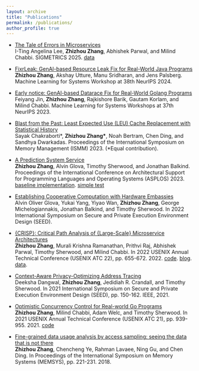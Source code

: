 ```yaml
---
layout: archive
title: "Publications"
permalink: /publications/
author_profile: true
---
```

* [The Tale of Errors in Microservices](https://dl.acm.org/doi/10.1145/3700436)\
I-Ting Angelina Lee, **Zhizhou Zhang**, Abhishek Parwal, and Milind Chabbi. SIGMETRICS 2025. [data](https://zenodo.org/records/13947828)

* [FixrLeak: GenAI-based Resource Leak Fix for Real-World Java Programs](https://github.com/lollllcat/lollllcat.github.io/blob/master/files/GenAI_resource_leak.pdf)\
**Zhizhou Zhang**, Akshay Utture, Manu Sridharan, and Jens Palsberg. Machine Learning for Systems Workshop at 38th NeurIPS 2024.

* [Early notice: GenAI-based Datarace Fix for Real-World Golang Programs](https://github.com/lollllcat/lollllcat.github.io/blob/master/files/genai_dr_mlsys.pdf)\
Feiyang Jin, **Zhizhou Zhang**, Rajkishore Barik, Gautam Korlam, and Milind Chabbi. Machine Learning for Systems Workshops at 37th NeurIPS 2023.

* [Blast from the Past: Least Expected Use (LEU) Cache Replacement with Statistical History](https://dl.acm.org/doi/10.1145/3591195.3595267)\
Sayak Chakraborti\*, **Zhizhou Zhang\***, Noah Bertram, Chen Ding, and Sandhya Dwarkadas. Proceedings of the International Symposium on Memory Management (ISMM) 2023. (\*Equal contribution).

* [A Prediction System Service](https://dl.acm.org/doi/pdf/10.1145/3575693.3575714)\
**Zhizhou Zhang**, Alvin Glova, Timothy Sherwood, and Jonathan Balkind. Proceedings of the International Conference on Architectural Support for Programming Languages and Operating Systems (ASPLOS) 2023. [baseline implementation](https://github.com/lollllcat/lollllcat.github.io/blob/master/files/diff-1731382884510.txt). [simple test](https://github.com/lollllcat/lollllcat.github.io/blob/master/files/test_syscall.c)

* [Establishing Cooperative Computation with Hardware Embassies](https://jbalkind.github.io/docs/glova-2022seed-embassy.pdf)\
Alvin Oliver Glova, Yukai Yang, Yiyao Wan, **Zhizhou Zhang**, George Michelogiannakis, Jonathan Balkind, and Timothy Sherwood. In 2022 International Symposium on Secure and Private Execution Environment Design (SEED).

* [{CRISP}: Critical Path Analysis of {Large-Scale} Microservice Architectures](https://www.usenix.org/conference/atc22/presentation/zhang-zhizhou)\
**Zhizhou Zhang**, Murali Krishna Ramanathan, Prithvi Raj, Abhishek Parwal, Timothy Sherwood, and Milind Chabbi. In 2022 USENIX Annual Technical Conference (USENIX ATC 22), pp. 655-672. 2022. [code](https://github.com/uber-research/CRISP). [blog](https://eng.uber.com/crisp-critical-path-analysis-for-microservice-architectures/). [data](https://zenodo.org/records/13956078).

* [Context-Aware Privacy-Optimizing Address Tracing](https://ieeexplore.ieee.org/abstract/document/9604789/)\
Deeksha Dangwal, **Zhizhou Zhang**, Jedidiah R. Crandall, and Timothy Sherwood. In 2021 International Symposium on Secure and Private Execution Environment Design (SEED), pp. 150-162. IEEE, 2021.

* [Optimistic Concurrency Control for Real-world Go Programs](https://www.usenix.org/conference/atc21/presentation/zhang-zhizhou)\
**Zhizhou Zhang**, Milind Chabbi, Adam Welc, and Timothy Sherwood. In 2021 USENIX Annual Technical Conference (USENIX ATC 21), pp. 939-955. 2021. [code](https://github.com/uber-research/GOCC)

* [Fine-grained data usage analysis by access sampling: seeing the data that is not there](https://dl.acm.org/doi/abs/10.1145/3240302.3240425)\
**Zhizhou Zhang**, Chencheng Ye, Rahman Lavaee, Ning Gu, and Chen Ding. In Proceedings of the International Symposium on Memory Systems (MEMSYS), pp. 221-231. 2018.
